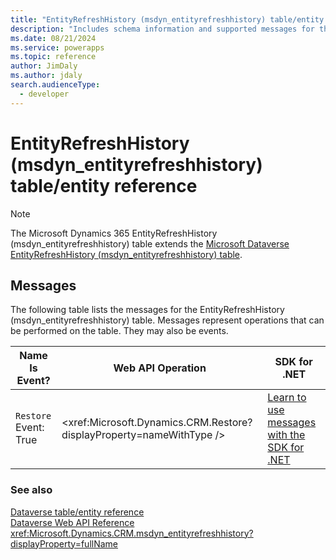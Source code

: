 ```yaml
---
title: "EntityRefreshHistory (msdyn_entityrefreshhistory) table/entity reference (Microsoft Dynamics 365)"
description: "Includes schema information and supported messages for the EntityRefreshHistory (msdyn_entityrefreshhistory) table/entity with Microsoft Dynamics 365."
ms.date: 08/21/2024
ms.service: powerapps
ms.topic: reference
author: JimDaly
ms.author: jdaly
search.audienceType: 
  - developer
---
```


# EntityRefreshHistory (msdyn_entityrefreshhistory) table/entity reference



> [!NOTE]
> The Microsoft Dynamics 365 EntityRefreshHistory (msdyn_entityrefreshhistory) table extends the [Microsoft Dataverse EntityRefreshHistory (msdyn_entityrefreshhistory) table](/power-apps/developer/data-platform/reference/entities/msdyn_entityrefreshhistory).


## Messages

The following table lists the messages for the EntityRefreshHistory (msdyn_entityrefreshhistory) table.
Messages represent operations that can be performed on the table. They may also be events.

| Name <br />Is Event? |Web API Operation |SDK for .NET |
| ---- | ----- |----- |
| `Restore`<br />Event: True |<xref:Microsoft.Dynamics.CRM.Restore?displayProperty=nameWithType /> |[Learn to use messages with the SDK for .NET](/power-apps/developer/data-platform/org-service/use-messages)|





### See also

[Dataverse table/entity reference](../about-entity-reference.md)  
[Dataverse Web API Reference](/power-apps/developer/data-platform/webapi/reference/about)   
<xref:Microsoft.Dynamics.CRM.msdyn_entityrefreshhistory?displayProperty=fullName>
